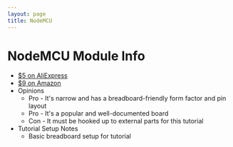 ```yaml
---
layout: page
title: NodeMCU
---
```


# NodeMCU Module Info

  * [$5 on AliExpress](http://www.aliexpress.com/item/New-Wireless-module-NodeMcu-Lua-WIFI-Internet-of-Things-development-board-based-ESP8266-with-pcb-Antenna/32593655688.html)
  * [$9 on Amazon](https://www.amazon.com/HiLetgo-Version-NodeMCU-Internet-Development/dp/B010O1G1ES)
  * Opinions
    * Pro - It's narrow and has a breadboard-friendly form factor and pin layout
    * Pro - It's a popular and well-documented board
    * Con - It must be hooked up to external parts for this tutorial
  * Tutorial Setup Notes
    * Basic breadboard setup for tutorial

